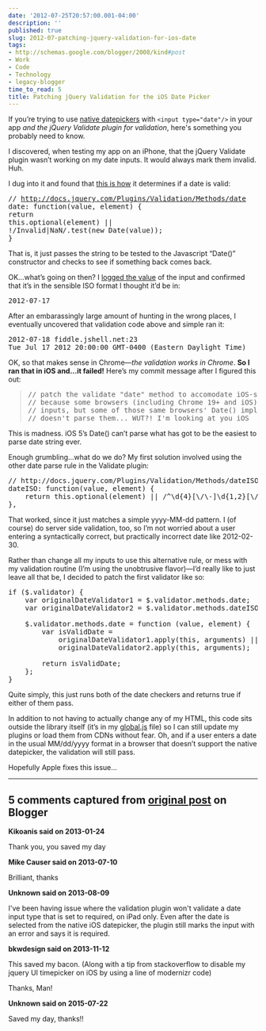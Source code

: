 ```yaml
---
date: '2012-07-25T20:57:00.001-04:00'
description: ''
published: true
slug: 2012-07-patching-jquery-validation-for-ios-date
tags:
- http://schemas.google.com/blogger/2008/kind#post
- Work
- Code
- Technology
- legacy-blogger
time_to_read: 5
title: Patching jQuery Validation for the iOS Date Picker
---
```



If you’re trying to use <a href="../2012/2012-07-let-browser-handle-datepicker-if-it-can.html">native datepickers</a> with <code>&lt;input type=&quot;date&quot;/&gt;</code> in your app *and the jQuery Validate plugin for validation*, here's something you probably need to know.

I discovered, when testing my app on an iPhone, that the jQuery Validate plugin wasn’t working on my date inputs. It would always mark them invalid. Huh.

I dug into it and found that <a href="https://github.com/jzaefferer/jquery-validation/blob/907467e874e8812ee9547cc7073d793dfd253f2f/jquery.validate.js#L1107">this is how</a> it determines if a date is valid:  <pre class="csharpcode"><span class="rem">// http://docs.jquery.com/Plugins/Validation/Methods/date</span>
date: <span class="kwrd">function</span>(value, element) {
    <span class="kwrd">return</span> <span class="kwrd">this</span>.optional(element) || !/Invalid|NaN/.test(<span class="kwrd">new</span> Date(value));
}</pre>


That is, it just passes the string to be tested to the Javascript “Date()” constructor and checks to see if something back comes back.


OK…what’s going on then? I <a href="http://jsfiddle.net/mharen/EXsKA/">logged the value</a> of the input and confirmed that it’s in the sensible ISO format I thought it’d be in:

<pre class="csharpcode">2012-07-17 </pre>


After an embarassingly large amount of hunting in the wrong places, I eventually uncovered that validation code above and simple ran it:

<pre class="csharpcode">2012-07-18 fiddle.jshell.net:23
Tue Jul 17 2012 20:00:00 GMT-0400 (Eastern Daylight Time) </pre>


OK, so that makes sense in Chrome—*the validation works in Chrome*. <strong>So I ran that in iOS and…it failed!</strong> Here’s my commit message after I figured this out:

<blockquote>
  <pre>// patch the validate &quot;date&quot; method to accomodate iOS-style ISO dates
// because some browsers (including Chrome 19+ and iOS) support HTML5 date
// inputs, but some of those same browsers' Date() implementation
// doesn't parse them... WUT?! I'm looking at you iOS</pre>
</blockquote>


This is madness. iOS 5’s Date() can’t parse what has got to be the easiest to parse date string ever.


Enough grumbling…what do we do? My first solution involved using the other date parse rule in the Validate plugin: 

<pre class="csharpcode"><span class="rem">// http://docs.jquery.com/Plugins/Validation/Methods/dateISO</span>
dateISO: <span class="kwrd">function</span>(value, element) {
    <span class="kwrd">return</span> <span class="kwrd">this</span>.optional(element) || /^\d{4}[\/\-]\d{1,2}[\/\-]\d{1,2}$/.test(value);
},</pre>


That worked, since it just matches a simple yyyy-MM-dd pattern. I (of course) do server side validation, too, so I’m not worried about a user entering a syntactically correct, but practically incorrect date like 2012-02-30.


Rather than change all my inputs to use this alternative rule, or mess with my validation routine (I’m using the unobtrusive flavor)—I’d really like to just leave all that be, I decided to patch the first validator like so:

<pre class="csharpcode"><span class="kwrd">if</span> ($.validator) {
    <span class="kwrd">var</span> originalDateValidator1 = $.validator.methods.date;
    <span class="kwrd">var</span> originalDateValidator2 = $.validator.methods.dateISO;

    $.validator.methods.date = <span class="kwrd">function</span> (value, element) {
        <span class="kwrd">var</span> isValidDate =
            originalDateValidator1.apply(<span class="kwrd">this</span>, arguments) ||
            originalDateValidator2.apply(<span class="kwrd">this</span>, arguments);

        <span class="kwrd">return</span> isValidDate;
    };
}</pre>


Quite simply, this just runs both of the date checkers and returns true if either of them pass.


In addition to not having to actually change any of my HTML, this code sits outside the library itself (it’s in my <a href="https://github.com/mharen/service-tracker/blob/1bac669089a4b2c6c4c472a6c972073353726954/service-tracker-mvc/Scripts/script.js#L20">global.js</a> file) so I can still update my plugins or load them from CDNs without fear. Oh, and if a user enters a date in the usual MM/dd/yyyy format in a browser that doesn’t support the native datepicker, the validation will still pass.


Hopefully Apple fixes this issue…

---

## 5 comments captured from [original post](https://blog.wassupy.com/2012/07/patching-jquery-validation-for-ios-date.html) on Blogger

**Kikoanis said on 2013-01-24**

Thank you, you saved my day

**Mike Causer said on 2013-07-10**

Brilliant, thanks

**Unknown said on 2013-08-09**

I've been having issue where the validation plugin won't validate a date input type that is set to required, on iPad only. Even after the date is selected from the native iOS datepicker, the plugin still marks the input with an error and says it is required.

**bkwdesign said on 2013-11-12**

This saved my bacon. (Along with a tip from stackoverflow to disable my jquery UI timepicker on iOS by using a line of modernizr code)

Thanks, Man!

**Unknown said on 2015-07-22**

Saved my day, thanks!!

